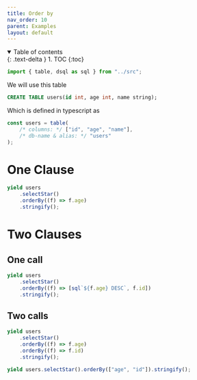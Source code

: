 ```yaml
---
title: Order by
nav_order: 10
parent: Examples
layout: default
---
```


<details open markdown="block">
  <summary>
    Table of contents
  </summary>
  {: .text-delta }
1. TOC
{:toc}
</details>

```ts eval --replacePrintedInput=../src,sql-select-ts
import { table, dsql as sql } from "../src";
```

We will use this table

```sql
CREATE TABLE users(id int, age int, name string);
```

Which is defined in typescript as

```ts eval
const users = table(
    /* columns: */ ["id", "age", "name"],
    /* db-name & alias: */ "users"
);
```

# One Clause

```ts eval --yield=sql
yield users
    .selectStar()
    .orderBy((f) => f.age)
    .stringify();
```

# Two Clauses

## One call

```ts eval --yield=sql
yield users
    .selectStar()
    .orderBy((f) => [sql`${f.age} DESC`, f.id])
    .stringify();
```

## Two calls

```ts eval --yield=sql
yield users
    .selectStar()
    .orderBy((f) => f.age)
    .orderBy((f) => f.id)
    .stringify();
```

```ts eval --yield=sql
yield users.selectStar().orderBy(["age", "id"]).stringify();
```
